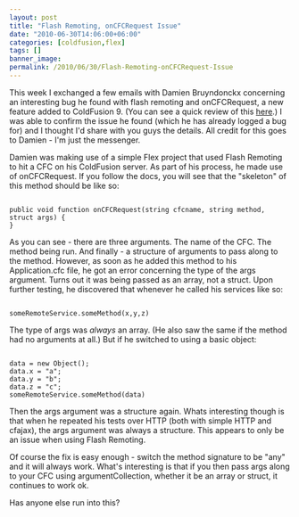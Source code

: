 ```yaml
---
layout: post
title: "Flash Remoting, onCFCRequest Issue"
date: "2010-06-30T14:06:00+06:00"
categories: [coldfusion,flex]
tags: []
banner_image: 
permalink: /2010/06/30/Flash-Remoting-onCFCRequest-Issue
---
```


This week I exchanged a few emails with Damien Bruyndonckx concerning an interesting bug he found with flash remoting and onCFCRequest, a new feature added to ColdFusion 9. (You can see a quick review of this <a href="http://www.raymondcamden.com/index.cfm/2009/7/13/ColdFusion-9-fixes-onRequest-adds-onCFCRequest">here</a>.) I was able to confirm the issue he found (which he has already logged a bug for) and I thought I'd share with you guys the details. All credit for this goes to Damien - I'm just the messenger.
<!--more-->
<p/>

Damien was making use of a simple Flex project that used Flash Remoting to hit a CFC on his ColdFusion server. As part of his process, he made use of onCFCRequest. If you follow the docs, you will see that the "skeleton" of this method should be like so:

<p/>

<code>
public void function onCFCRequest(string cfcname, string method, struct args) {
}
</code>

<p/>

As you can see - there are three arguments. The name of the CFC. The method being run. And finally - a structure of arguments to pass along to the method. However, as soon as he added this method to his Application.cfc file, he got an error concerning the type of the args argument. Turns out it was being passed as an array, not a struct. Upon further testing, he discovered that whenever he called his services like so:

<p/>

<code>
someRemoteService.someMethod(x,y,z)
</code>

<p/>

The type of args was <i>always</i> an array. (He also saw the same if the method had no arguments at all.) But if he switched to using a basic object:

<p/>

<code>
data = new Object();
data.x = "a";
data.y = "b";
data.z = "c";
someRemoteService.someMethod(data)
</code>

<p/>

Then the args argument was a structure again. Whats interesting though is that when he repeated his tests over HTTP (both with simple HTTP and cfajax), the args argument was always a structure. This appears to only be an issue when using Flash Remoting.

<p/>

Of course the fix is easy enough - switch the method signature to be "any" and it will always work. What's interesting is that if you then pass args along to your CFC using argumentCollection, whether it be an array or struct, it continues to work ok.

<p/>

Has anyone else run into this?
